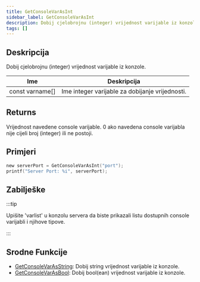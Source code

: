 ```yaml
---
title: GetConsoleVarAsInt
sidebar_label: GetConsoleVarAsInt
description: Dobij cjelobrojnu (integer) vrijednost varijable iz konzole.
tags: []
---
```


## Deskripcija

Dobij cjelobrojnu (integer) vrijednost varijable iz konzole.

| Ime             | Deskripcija                                           |
| --------------- | ----------------------------------------------------- |
| const varname[] | Ime integer varijable za dobijanje vrijednosti.       |

## Returns

Vrijednost navedene console varijable. 0 ako navedena console varijabla nije cijeli broj (integer) ili ne postoji.

## Primjeri

```c
new serverPort = GetConsoleVarAsInt("port");
printf("Server Port: %i", serverPort);
```

## Zabilješke

:::tip

Upišite 'varlist' u konzolu servera da biste prikazali listu dostupnih console varijabli i njihove tipove.

:::

## Srodne Funkcije

- [GetConsoleVarAsString](GetConsoleVarAsString): Dobij string vrijednost varijable iz konzole.
- [GetConsoleVarAsBool](GetConsoleVarAsBool): Dobij bool(ean) vrijednost varijable iz konzole.

